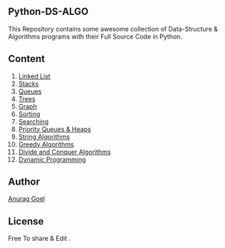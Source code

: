 ## Python-DS-ALGO
This Repository contains some awesome collection of Data-Structure & Algorithms programs with their Full Source Code in Python.

## Content
1. [Linked List](https://github.com/thechampanurag/PYTHON-DS-ALGO/tree/master/llist)
2. [Stacks](https://github.com/thechampanurag/PYTHON-DS-ALGO/tree/master/stacks)
3. [Queues](https://github.com/thechampanurag/PYTHON-DS-ALGO/tree/master/queues)
4. [Trees](https://github.com/thechampanurag/PYTHON-DS-ALGO/tree/master/trees)
5. [Graph](https://github.com/thechampanurag/PYTHON-DS-ALGO/tree/master/graph)
6. [Sorting](https://github.com/thechampanurag/PYTHON-DS-ALGO/tree/master/sorting)
7. [Searching](https://github.com/thechampanurag/PYTHON-DS-ALGO/tree/master/searching)
8. [Priority Queues & Heaps](https://github.com/thechampanurag/PYTHON-DS-ALGO/tree/master/pqueues-n-heaps)
9. [String Algorithms](https://github.com/thechampanurag/PYTHON-DS-ALGO/tree/master/string)
10. [Greedy Algorithms](https://github.com/thechampanurag/PYTHON-DS-ALGO/tree/master/greedy)
11. [Divide and Conquer Algorithms](https://github.com/thechampanurag/PYTHON-DS-ALGO/tree/master/divide-n-conquer)
12. [Dynamic Programming](https://github.com/thechampanurag/PYTHON-DS-ALGO/tree/master/dynamic)

## Author
[Anurag Goel](http://www.anuraggoel.in)

## License
Free To share & Edit .

